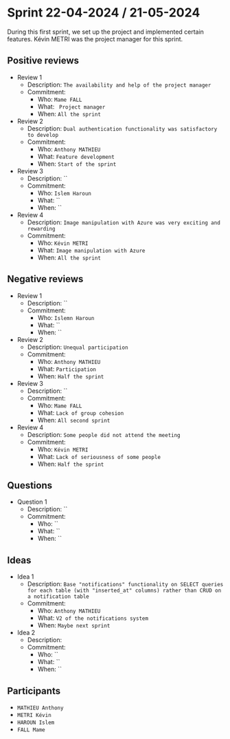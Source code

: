# Sprint 22-04-2024 / 21-05-2024

During this first sprint, we set up the project and implemented certain features. Kévin METRI was the project manager for this sprint.

## Positive reviews

- Review 1
    - Description: `The availability and help of the project manager`
    - Commitment:
        - Who: `Mame FALL`
        - What: ` Project manager`
        - When: `All the sprint`
- Review 2
    - Description: `Dual authentication functionality was satisfactory to develop`
    - Commitment:
        - Who: `Anthony MATHIEU`
        - What: `Feature development`
        - When: `Start of the sprint`
- Review 3
    - Description: ``
    - Commitment:
        - Who: `Islem Haroun`
        - What: ``
        - When: ``
- Review 4
    - Description: `Image manipulation with Azure was very exciting and rewarding`
    - Commitment:
        - Who: `Kévin METRI`
        - What: `Image manipulation with Azure`
        - When: `All the sprint`

## Negative reviews

- Review 1
    - Description: ``
    - Commitment:
        - Who: `Islemn Haroun`
        - What: ``
        - When: ``
- Review 2
    - Description: `Unequal participation`
    - Commitment:
        - Who: `Anthony MATHIEU`
        - What: `Participation`
        - When: `Half the sprint`
- Review 3
    - Description: ``
    - Commitment:
        - Who: `Mame FALL`
        - What: `Lack of group cohesion`
        - When: `All second sprint`
- Review 4
    - Description: `Some people did not attend the meeting`
    - Commitment:
        - Who: `Kévin METRI`
        - What: `Lack of seriousness of some people`
        - When: `Half the sprint`

## Questions

- Question 1
    - Description: ``
    - Commitment:
        - Who: ``
        - What: ``
        - When: ``

## Ideas

- Idea 1
    - Description: `Base "notifications" functionality on SELECT queries for each table (with "inserted_at" columns) rather than CRUD on a notification table`
    - Commitment:
        - Who: `Anthony MATHIEU`
        - What: `V2 of the notifications system`
        - When: `Maybe next sprint`
- Idea 2
    - Description: ` `
    - Commitment:
        - Who: ``
        - What: ``
        - When: ``
## Participants

- `MATHIEU Anthony`
- `METRI Kévin`
- `HAROUN Islem`
- `FALL Mame`